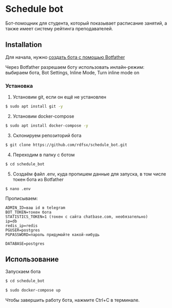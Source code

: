 # Schedule bot

Бот-помощник для студента, который показывает расписание занятий, а также имеет систему рейтинга преподавателей.

## Installation

Для начала, нужно [создать бота с помощью Botfather](https://core.telegram.org/bots#3-how-do-i-create-a-bot)

Через Botfather разрешаем боту использовать инлайн-режим: выбираем бота, Bot Settings, Inline Mode, Turn inline mode on

### Установка 

1. Установим git, если он ещё не установлен

```bash
$ sudo apt install git -y
```

2. Установим docker-compose

```bash
$ sudo apt install docker-compose -y
```

3. Склонируем репозиторий бота

```bash
$ git clone https://github.com/rdfsx/schedule_bot.git
```

4. Переходим в папку с ботом

```bash
$ cd schedule_bot
```

5. Создаём файл .env, куда пропишем данные для запуска, в том числе токен бота из Botfather

```
$ nano .env
```
Прописываем:
```
ADMIN_ID=ваш id в telegram
BOT_TOKEN=токен бота
STATISTICS_TOKEN=1 (токен с сайта chatbase.com, необязательно)
ip=db
redis_ip=redis
PGUSER=postgres
PGPASSWORD=пароль придумайте какой-нибудь

DATABASE=postgres
```

## Использование

Запускаем бота

```bash
$ cd schedule_bot

$ sudo docker-compose up
```

Чтобы завершить работу бота, нажмите Ctrl+C в терминале.
